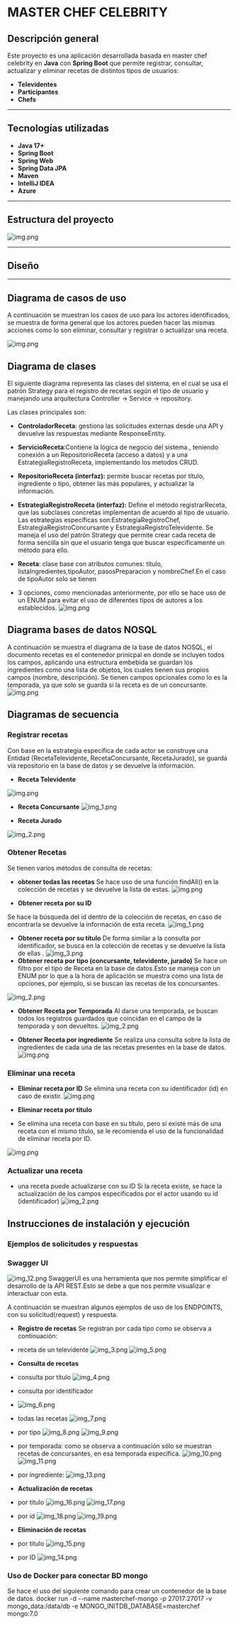 # MASTER CHEF CELEBRITY


## Descripción general
Este proyecto es una aplicación desarrollada basada en master chef celebrity en **Java** con **Spring Boot** que permite registrar, consultar, actualizar y eliminar recetas de distintos tipos de usuarios:
- **Televidentes**
- **Participantes**
- **Chefs**

---

## Tecnologías utilizadas
- **Java 17+**
- **Spring Boot**
- **Spring Web**
- **Spring Data JPA**
- **Maven**
- **IntelliJ IDEA**
- **Azure**

---

## Estructura del proyecto
![img.png](docs/img/estructura.png)
____
## Diseño
___
## **Diagrama de casos de uso**
A continuación se muestran los casos de uso para los actores identificados, se muestra de forma general
que los actores pueden hacer las mismas acciones como lo son eliminar, consultar y registrar o actualizar una receta.

![img.png](docs/UML/diagramaCasosUso.png)


## Diagrama de clases

El siguiente diagrama representa las clases del sistema, en el cual se usa el patrón Strategy
para el registro de recetas según el tipo de usuario y manejando una arquitectura Controller -> Service -> repository.

Las clases principales son:
* **ControladorReceta**: gestiona las solicitudes externas desde una API y devuelve las respuestas mediante ResponseEntity.

* **ServicioReceta**:Contiene la lógica de negocio del sistema., teniendo conexión a un RepositorioReceta (acceso a datos) y a una EstrategiaRegistroReceta,
implementando los metodos CRUD.

* **RepositorioReceta (interfaz):** permite buscar recetas por título, ingrediente o tipo, obtener las más populares, y actualizar la información.


* **EstrategiaRegistroReceta (interfaz):** Define el método registrarReceta, que las subclases concretas implementan de acuerdo al tipo de usuario. Las
estrategias específicas son:EstrategiaRegistroChef, EstrategiaRegistroConcursante y EstrategiaRegistroTelevidente. Se maneja el uso del patrón Strategy que
permite crear cada receta de forma sencilla sin que el usuario tenga que buscar específicamente un método para ello.


* **Receta**: clase base con atributos comunes: título, listaIngredientes,tipoAutor, pasosPreparacion y nombreChef.En el caso de tipoAutor solo se tienen
* 3 opciones, como mencionadas anteriormente, por ello se hace uso de un ENUM para evitar el uso de diferentes tipos de autores a los establecidos.
![img.png](docs/UML/diagramaClases.png)


## Diagrama bases de datos NOSQL

A continuación se muestra el diagrama de la base de datos NOSQL, el documento recetas es el contenedor prinicpal
en donde se incluyen todos los campos, aplicando una estructura embebida se guardan los ingredientes como una lista de objetos, los cuales
tienen sus propios campos (nombre, descripción). Se tienen campos opcionales como lo es la temporada, ya que solo se
guarda si la receta es de un concursante.
![img.png](docs/UML/diagramaBD.png)

## Diagramas de secuencia

###  **Registrar recetas**
Con base en la estrategia
específica de cada actor se construye una Entidad (RecetaTelevidente, RecetaConcursante, RecetaJurado), se guarda vía 
repositorio en la base de datos y se devuelve la información.

* **Receta Televidente**

![img.png](img.png)

* **Receta Concursante**
![img_1.png](docs/UML/img_1.png)

* **Receta Jurado**

![img_2.png](docs/UML/img_2.png)

### **Obtener Recetas**
Se tienen varios métodos de consulta de recetas:

* **obtener todas las recetas**
Se hace uso de una función findAll() en la colección de recetas y se devuelve la lista de estas.
![img.png](docs/UML/obtenerTodasRecetas.png)

* **Obtener receta por su ID**

Se hace la búsqueda del id dentro de la colección de recetas, en caso de encontrarla se devuelve la información
de esta receta.
![img_1.png](docs/UML/obtenerRecetaPorID.png)

* **Obtener receta por su título**
De forma similar a la consulta por identificador, se busca en la colección de recetas y se devuelve la lista de ellas .
![img_3.png](docs/UML/img_3.png)
* **Obtener receta por tipo (concursante, televidente, jurado)**
Se hace un filtro por el tipo de Receta en la base de datos.Esto se maneja con un ENUM por lo que a la hora de aplicación se
muestra como una lista de opciones, por ejemplo, si se buscan las recetas de los concursantes.

![img_2.png](docs/UML/obtenerRecetaconcursante.png)


* **Obtener Receta por Temporada**
Al darse una temporada, se buscan todos los registros guardados que coincidan en el campo de la temporada y son devueltos.
![img_2.png](docs/UML/obtenerRecetaTemporada.png)

* **Obtener Receta por ingrediente**
Se realiza una consulta sobre la lista de ingredientes de cada una de las recetas presentes en la base de datos.
![img.png](docs/UML/obtenerRecetaIngrediente.png)


### Eliminar una receta 
* **Eliminar receta por ID**
Se elimina una receta con su identificador (id) en caso de existir.
![img.png](docs/UML/eliminarReceta.png)


* **Eliminar receta por titulo**
* Se elimina una receta con base en su título, pero sí existe más de una receta con el mismo título, se le recomienda
el uso de la funcionalidad de eliminar receta por ID.

![img.png](docs/UML/eliminarRecetaPorTitulo.png)

### Actualizar una receta

* una receta puede actualizarse con su ID
Si la receta existe, se hace la actualización de los campos especificados por el actor usando su id (identificador)
![img_2.png](img_2.png)


## Instrucciones de instalación y ejecución

### Ejemplos de solicitudes y respuestas

### Swagger UI
![img_12.png](img_12.png)
SwaggerUI es una herramienta que nos permite simplificar el desarrollo de la API REST.Esto se debe a que
nos permite visualizar e interactuar con esta.

A continuación se muestran algunos ejemplos de uso de los ENDPOINTS, con su solicitud(request) y
respuesta.

* **Registro de recetas**
Se registran por cada tipo como se observa a continuación:

* receta de un televidente
![img_3.png](img_3.png)
![img_5.png](img_5.png)

  
* **Consulta de recetas**

* consulta por titulo
![img_4.png](img_4.png)
* consulta por identificador
* ![img_6.png](img_6.png)

* todas las recetas
![img_7.png](img_7.png)
* por tipo
![img_8.png](img_8.png)
![img_9.png](img_9.png)

* por temporada: como se observa a continuación sólo se muestran recetas de concursantes, en esa
temporada específica.
![img_10.png](img_10.png)
![img_11.png](img_11.png)

* por ingrediente:
![img_13.png](img_13.png)

* **Actualización de recetas**

* por titulo
![img_16.png](img_16.png)
![img_17.png](img_17.png)
* por id
![img_18.png](img_18.png)
![img_19.png](img_19.png)
* **Eliminación de recetas**

* por titulo
![img_15.png](img_15.png)
* por ID
![img_14.png](img_14.png)

### Uso de Docker para conectar BD mongo

Se hace el uso del siguiente comando para crear un contenedor de la base de datos.
docker run -d --name masterchef-mongo -p 27017:27017 -v mongo_data:/data/db -e MONGO_INITDB_DATABASE=masterchef mongo:7.0
